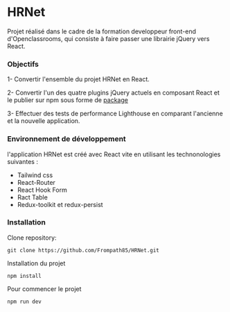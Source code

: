 # HRNet

Projet réalisé dans le cadre de la formation developpeur front-end d'Openclassrooms, qui consiste à faire passer une librairie jQuery vers React.

### Objectifs
1- Convertir l'ensemble du projet HRNet en React.

2- Convertir l'un des quatre plugins jQuery actuels en composant React et le publier sur npm sous forme de [package](https://www.npmjs.com/package/modale-hrnet-frompath)

3- Effectuer des tests de performance Lighthouse en comparant l'ancienne et la nouvelle application. 



### Environnement de développement
l'application HRNet est créé avec React vite en utilisant les technonologies suivantes :

- Tailwind css
- React-Router
- React Hook Form
- Ract Table
- Redux-toolkit et redux-persist
  
### Installation
Clone repository:
```
git clone https://github.com/Frompath85/HRNet.git
```

Installation du projet
```
npm install
```
Pour commencer le projet
```
npm run dev
```


